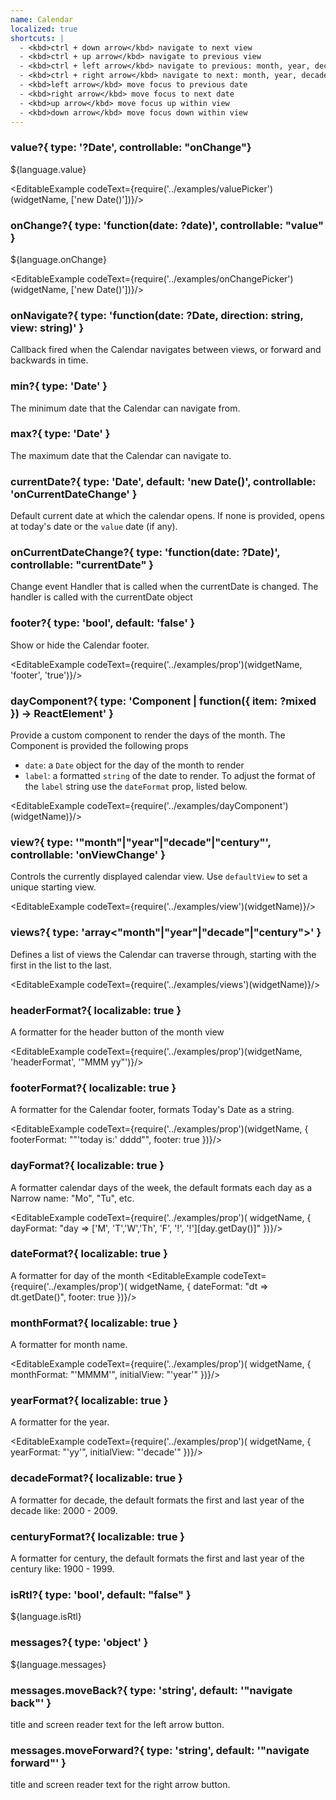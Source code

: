 ```yaml
---
name: Calendar
localized: true
shortcuts: |
  - <kbd>ctrl + down arrow</kbd> navigate to next view
  - <kbd>ctrl + up arrow</kbd> navigate to previous view
  - <kbd>ctrl + left arrow</kbd> navigate to previous: month, year, decade, century
  - <kbd>ctrl + right arrow</kbd> navigate to next: month, year, decade, century
  - <kbd>left arrow</kbd> move focus to previous date
  - <kbd>right arrow</kbd> move focus to next date
  - <kbd>up arrow</kbd> move focus up within view
  - <kbd>down arrow</kbd> move focus down within view
---
```


### value?{ type: '?Date', controllable: "onChange"}

${language.value}

<EditableExample codeText={require('../examples/valuePicker')(widgetName, ['new Date()'])}/>

### onChange?{ type: 'function(date: ?date)', controllable: "value"  }

${language.onChange}

<EditableExample codeText={require('../examples/onChangePicker')(widgetName, ['new Date()'])}/>

### onNavigate?{ type: 'function(date: ?Date, direction: string, view: string)' }

Callback fired when the Calendar navigates between views, or forward and backwards in time.

### min?{ type: 'Date' }

The minimum date that the Calendar can navigate from.

### max?{ type: 'Date' }

The maximum date that the Calendar can navigate to.

### currentDate?{ type: 'Date', default: 'new Date()', controllable: 'onCurrentDateChange' }

Default current date at which the calendar opens. If none is provided, opens at today's date or the `value` date (if any).

### onCurrentDateChange?{ type: 'function(date: ?Date)', controllable: "currentDate"  }

Change event Handler that is called when the currentDate is changed. The handler is called with the currentDate object

### footer?{ type: 'bool', default: 'false' }

Show or hide the Calendar footer.

<EditableExample codeText={require('../examples/prop')(widgetName, 'footer', 'true')}/>

### dayComponent?{ type: 'Component | function({ item: ?mixed }) -> ReactElement' }

Provide a custom component to render the days of the month. The Component is provided the following props

- `date`: a `Date` object for the day of the month to render
- `label`: a formatted `string` of the date to render. To adjust the format of the `label` string use the `dateFormat` prop, listed below.

<EditableExample codeText={require('../examples/dayComponent')(widgetName)}/>

### view?{ type: '"month"|"year"|"decade"|"century"', controllable: 'onViewChange' }

Controls the currently displayed calendar view. Use `defaultView` to set
a unique starting view.

<EditableExample codeText={require('../examples/view')(widgetName)}/>

### views?{ type: 'array<"month"|"year"|"decade"|"century">' }

Defines a list of views the Calendar can traverse through, starting with the
first in the list to the last.

<EditableExample codeText={require('../examples/views')(widgetName)}/>

### headerFormat?{ localizable: true }

A formatter for the header button of the month view

<EditableExample codeText={require('../examples/prop')(widgetName, 'headerFormat', '"MMM yy"')}/>

### footerFormat?{ localizable: true }

A formatter for the Calendar footer, formats Today's Date as a string.

<EditableExample codeText={require('../examples/prop')(widgetName, { footerFormat: "\"'today is:' dddd\"", footer: true })}/>

### dayFormat?{ localizable: true }

A formatter calendar days of the week, the default formats each day as a Narrow name: "Mo", "Tu", etc.

<EditableExample codeText={require('../examples/prop')(
widgetName, { dayFormat: "day => ['M', 'T','W','Th', 'F', '!', '!'][day.getDay()]" })}/>

### dateFormat?{ localizable: true }

A formatter for day of the month
<EditableExample codeText={require('../examples/prop')(
  widgetName, { dateFormat: "dt => dt.getDate()", footer: true })}/>

### monthFormat?{ localizable: true }

A formatter for month name.

<EditableExample codeText={require('../examples/prop')(
widgetName, { monthFormat: "'MMMM'", initialView: "'year'" })}/>

### yearFormat?{ localizable: true }

A formatter for the year.

<EditableExample codeText={require('../examples/prop')(
widgetName, { yearFormat: "'yy'", initialView: "'decade'" })}/>

### decadeFormat?{ localizable: true }

A formatter for decade, the default formats the first and last year of the decade like: 2000 - 2009.

### centuryFormat?{ localizable: true }

A formatter for century, the default formats the first and last year of the century like: 1900 - 1999.

### isRtl?{ type: 'bool', default: "false" }

${language.isRtl}

### messages?{ type: 'object' }

${language.messages}

### messages.moveBack?{ type: 'string', default: '"navigate back"' }

title and screen reader text for the left arrow button.

### messages.moveForward?{ type: 'string', default: '"navigate forward"' }

title and screen reader text for the right arrow button.
